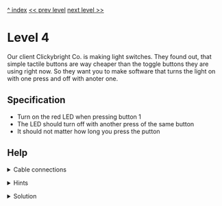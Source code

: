 [^ index](index) [<< prev level](level3) [next level >>](level5)

# Level 4

Our client Clickybright Co. is making light switches. They found out, that simple tactile buttons are way cheaper than the toggle buttons they are using right now. So they want you to make software that turns the light on with one press and off with anoter one.

## Specification

- Turn on the red LED when pressing button 1
- The LED should turn off with another press of the same button
- It should not matter how long you press the putton

## Help


<details markdown=1><summary>Cable connections</summary>
  
- MCU1_P0 -> Button1
- MCU1_P1 -> Red LED
 
</details>

<p></p>

<details markdown=1><summary>Hints</summary>
  
- Save the information about the last state of the button to a register
- Use the NOT instruction
 
</details>

<p></p>

<details markdown=1><summary>Solution</summary>

MCU1

```
teq p0 100 # check button
- mov 0 dat # not pressed dat=0
+ teq dat 0 # if unpressed before
+ mov 1 dat # mark as pressed
+ not # toggle acc
mov acc p1 # write acc to LED
```


</details>